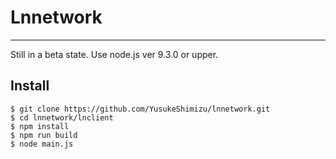 # Lnnetwork

---

Still in a beta state.
Use node.js ver 9.3.0 or upper.

## Install

```
$ git clone https://github.com/YusukeShimizu/lnnetwork.git
$ cd lnnetwork/lnclient
$ npm install
$ npm run build
$ node main.js
```

